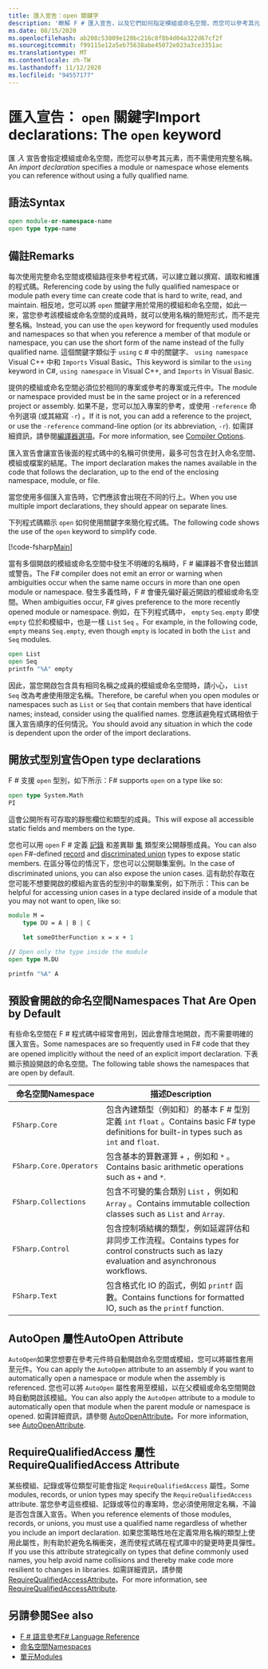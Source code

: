 ```yaml
---
title: 匯入宣告：open 關鍵字
description: '瞭解 F # 匯入宣告，以及它們如何指定模組或命名空間，而您可以參考其元素，而不需使用完整名稱。'
ms.date: 08/15/2020
ms.openlocfilehash: ab208c53809e120bc216c8f8b4d04a322d67cf2f
ms.sourcegitcommit: f99115e12a5eb75638abe45072e023a3ce3351ac
ms.translationtype: MT
ms.contentlocale: zh-TW
ms.lasthandoff: 11/12/2020
ms.locfileid: "94557177"
---
```

# <a name="import-declarations-the-open-keyword"></a><span data-ttu-id="1cab0-103">匯入宣告： `open` 關鍵字</span><span class="sxs-lookup"><span data-stu-id="1cab0-103">Import declarations: The `open` keyword</span></span>

<span data-ttu-id="1cab0-104">匯 *入* 宣告會指定模組或命名空間，而您可以參考其元素，而不需使用完整名稱。</span><span class="sxs-lookup"><span data-stu-id="1cab0-104">An *import declaration* specifies a module or namespace whose elements you can reference without using a fully qualified name.</span></span>

## <a name="syntax"></a><span data-ttu-id="1cab0-105">語法</span><span class="sxs-lookup"><span data-stu-id="1cab0-105">Syntax</span></span>

```fsharp
open module-or-namespace-name
open type type-name
```

## <a name="remarks"></a><span data-ttu-id="1cab0-106">備註</span><span class="sxs-lookup"><span data-stu-id="1cab0-106">Remarks</span></span>

<span data-ttu-id="1cab0-107">每次使用完整命名空間或模組路徑來參考程式碼，可以建立難以撰寫、讀取和維護的程式碼。</span><span class="sxs-lookup"><span data-stu-id="1cab0-107">Referencing code by using the fully qualified namespace or module path every time can create code that is hard to write, read, and maintain.</span></span> <span data-ttu-id="1cab0-108">相反地，您可以將 `open` 關鍵字用於常用的模組和命名空間，如此一來，當您參考該模組或命名空間的成員時，就可以使用名稱的簡短形式，而不是完整名稱。</span><span class="sxs-lookup"><span data-stu-id="1cab0-108">Instead, you can use the `open` keyword for frequently used modules and namespaces so that when you reference a member of that module or namespace, you can use the short form of the name instead of the fully qualified name.</span></span> <span data-ttu-id="1cab0-109">這個關鍵字類似于 `using` c # 中的關鍵字、 `using namespace` Visual C++ 中和 `Imports` Visual Basic。</span><span class="sxs-lookup"><span data-stu-id="1cab0-109">This keyword is similar to the `using` keyword in C#, `using namespace` in Visual C++, and `Imports` in Visual Basic.</span></span>

<span data-ttu-id="1cab0-110">提供的模組或命名空間必須位於相同的專案或參考的專案或元件中。</span><span class="sxs-lookup"><span data-stu-id="1cab0-110">The module or namespace provided must be in the same project or in a referenced project or assembly.</span></span> <span data-ttu-id="1cab0-111">如果不是，您可以加入專案的參考，或使用 `-reference` 命令列選項 (或其縮寫 `-r`) 。</span><span class="sxs-lookup"><span data-stu-id="1cab0-111">If it is not, you can add a reference to the project, or use the `-reference` command-line option (or its abbreviation, `-r`).</span></span> <span data-ttu-id="1cab0-112">如需詳細資訊，請參閱[編譯器選項](compiler-options.md)。</span><span class="sxs-lookup"><span data-stu-id="1cab0-112">For more information, see [Compiler Options](compiler-options.md).</span></span>

<span data-ttu-id="1cab0-113">匯入宣告會讓宣告後面的程式碼中的名稱可供使用，最多可包含在封入命名空間、模組或檔案的結尾。</span><span class="sxs-lookup"><span data-stu-id="1cab0-113">The import declaration makes the names available in the code that follows the declaration, up to the end of the enclosing namespace, module, or file.</span></span>

<span data-ttu-id="1cab0-114">當您使用多個匯入宣告時，它們應該會出現在不同的行上。</span><span class="sxs-lookup"><span data-stu-id="1cab0-114">When you use multiple import declarations, they should appear on separate lines.</span></span>

<span data-ttu-id="1cab0-115">下列程式碼顯示 `open` 如何使用關鍵字來簡化程式碼。</span><span class="sxs-lookup"><span data-stu-id="1cab0-115">The following code shows the use of the `open` keyword to simplify code.</span></span>

[!code-fsharp[Main](~/samples/snippets/fsharp/lang-ref-2/snippet6801.fs)]

<span data-ttu-id="1cab0-116">當有多個開啟的模組或命名空間中發生不明確的名稱時，F # 編譯器不會發出錯誤或警告。</span><span class="sxs-lookup"><span data-stu-id="1cab0-116">The F# compiler does not emit an error or warning when ambiguities occur when the same name occurs in more than one open module or namespace.</span></span> <span data-ttu-id="1cab0-117">發生多義性時，F # 會優先偏好最近開啟的模組或命名空間。</span><span class="sxs-lookup"><span data-stu-id="1cab0-117">When ambiguities occur, F# gives preference to the more recently opened module or namespace.</span></span> <span data-ttu-id="1cab0-118">例如，在下列程式碼中， `empty` `Seq.empty` 即使 `empty` 位於和模組中，也是一樣 `List` `Seq` 。</span><span class="sxs-lookup"><span data-stu-id="1cab0-118">For example, in the following code, `empty` means `Seq.empty`, even though `empty` is located in both the `List` and `Seq` modules.</span></span>

```fsharp
open List
open Seq
printfn "%A" empty
```

<span data-ttu-id="1cab0-119">因此，當您開啟包含具有相同名稱之成員的模組或命名空間時，請小心， `List` `Seq` 改為考慮使用限定名稱。</span><span class="sxs-lookup"><span data-stu-id="1cab0-119">Therefore, be careful when you open modules or namespaces such as `List` or `Seq` that contain members that have identical names; instead, consider using the qualified names.</span></span> <span data-ttu-id="1cab0-120">您應該避免程式碼相依于匯入宣告順序的任何情況。</span><span class="sxs-lookup"><span data-stu-id="1cab0-120">You should avoid any situation in which the code is dependent upon the order of the import declarations.</span></span>

## <a name="open-type-declarations"></a><span data-ttu-id="1cab0-121">開放式型別宣告</span><span class="sxs-lookup"><span data-stu-id="1cab0-121">Open type declarations</span></span>

<span data-ttu-id="1cab0-122">F # 支援 `open` 型別，如下所示：</span><span class="sxs-lookup"><span data-stu-id="1cab0-122">F# supports `open` on a type like so:</span></span>

```fsharp
open type System.Math
PI
```

<span data-ttu-id="1cab0-123">這會公開所有可存取的靜態欄位和類型的成員。</span><span class="sxs-lookup"><span data-stu-id="1cab0-123">This will expose all accessible static fields and members on the type.</span></span>

<span data-ttu-id="1cab0-124">您也可以用 `open` F # 定義 [記錄](records.md) 和差異聯 [集](discriminated-unions.md) 類型來公開靜態成員。</span><span class="sxs-lookup"><span data-stu-id="1cab0-124">You can also `open` F#-defined [record](records.md) and [discriminated union](discriminated-unions.md) types to expose static members.</span></span> <span data-ttu-id="1cab0-125">在區分等位的情況下，您也可以公開聯集案例。</span><span class="sxs-lookup"><span data-stu-id="1cab0-125">In the case of discriminated unions, you can also expose the union cases.</span></span> <span data-ttu-id="1cab0-126">這有助於存取在您可能不想要開啟的模組內宣告的型別中的聯集案例，如下所示：</span><span class="sxs-lookup"><span data-stu-id="1cab0-126">This can be helpful for accessing union cases in a type declared inside of a module that you may not want to open, like so:</span></span>

```fsharp
module M =
    type DU = A | B | C

    let someOtherFunction x = x + 1

// Open only the type inside the module
open type M.DU

printfn "%A" A
```

## <a name="namespaces-that-are-open-by-default"></a><span data-ttu-id="1cab0-127">預設會開啟的命名空間</span><span class="sxs-lookup"><span data-stu-id="1cab0-127">Namespaces That Are Open by Default</span></span>

<span data-ttu-id="1cab0-128">有些命名空間在 F # 程式碼中經常會用到，因此會隱含地開啟，而不需要明確的匯入宣告。</span><span class="sxs-lookup"><span data-stu-id="1cab0-128">Some namespaces are so frequently used in F# code that they are opened implicitly without the need of an explicit import declaration.</span></span> <span data-ttu-id="1cab0-129">下表顯示預設開啟的命名空間。</span><span class="sxs-lookup"><span data-stu-id="1cab0-129">The following table shows the namespaces that are open by default.</span></span>

|<span data-ttu-id="1cab0-130">命名空間</span><span class="sxs-lookup"><span data-stu-id="1cab0-130">Namespace</span></span>|<span data-ttu-id="1cab0-131">描述</span><span class="sxs-lookup"><span data-stu-id="1cab0-131">Description</span></span>|
|---------|-----------|
|`FSharp.Core`|<span data-ttu-id="1cab0-132">包含內建類型（例如和）的基本 F # 型別定義 `int` `float` 。</span><span class="sxs-lookup"><span data-stu-id="1cab0-132">Contains basic F# type definitions for built-in types such as `int` and `float`.</span></span>|
|`FSharp.Core.Operators`|<span data-ttu-id="1cab0-133">包含基本的算數運算 `+` ，例如和 `*` 。</span><span class="sxs-lookup"><span data-stu-id="1cab0-133">Contains basic arithmetic operations such as `+` and `*`.</span></span>|
|`FSharp.Collections`|<span data-ttu-id="1cab0-134">包含不可變的集合類別 `List` ，例如和 `Array` 。</span><span class="sxs-lookup"><span data-stu-id="1cab0-134">Contains immutable collection classes such as `List` and `Array`.</span></span>|
|`FSharp.Control`|<span data-ttu-id="1cab0-135">包含控制項結構的類型，例如延遲評估和非同步工作流程。</span><span class="sxs-lookup"><span data-stu-id="1cab0-135">Contains types for control constructs such as lazy evaluation and asynchronous workflows.</span></span>|
|`FSharp.Text`|<span data-ttu-id="1cab0-136">包含格式化 IO 的函式，例如 `printf` 函數。</span><span class="sxs-lookup"><span data-stu-id="1cab0-136">Contains functions for formatted IO, such as the `printf` function.</span></span>|

## <a name="autoopen-attribute"></a><span data-ttu-id="1cab0-137">AutoOpen 屬性</span><span class="sxs-lookup"><span data-stu-id="1cab0-137">AutoOpen Attribute</span></span>

<span data-ttu-id="1cab0-138">`AutoOpen`如果您想要在參考元件時自動開啟命名空間或模組，您可以將屬性套用至元件。</span><span class="sxs-lookup"><span data-stu-id="1cab0-138">You can apply the `AutoOpen` attribute to an assembly if you want to automatically open a namespace or module when the assembly is referenced.</span></span> <span data-ttu-id="1cab0-139">您也可以將 `AutoOpen` 屬性套用至模組，以在父模組或命名空間開啟時自動開啟該模組。</span><span class="sxs-lookup"><span data-stu-id="1cab0-139">You can also apply the `AutoOpen` attribute to a module to automatically open that module when the parent module or namespace is opened.</span></span> <span data-ttu-id="1cab0-140">如需詳細資訊，請參閱 [AutoOpenAttribute](https://fsharp.github.io/fsharp-core-docs/reference/fsharp-core-autoopenattribute.html)。</span><span class="sxs-lookup"><span data-stu-id="1cab0-140">For more information, see [AutoOpenAttribute](https://fsharp.github.io/fsharp-core-docs/reference/fsharp-core-autoopenattribute.html).</span></span>

## <a name="requirequalifiedaccess-attribute"></a><span data-ttu-id="1cab0-141">RequireQualifiedAccess 屬性</span><span class="sxs-lookup"><span data-stu-id="1cab0-141">RequireQualifiedAccess Attribute</span></span>

<span data-ttu-id="1cab0-142">某些模組、記錄或等位類型可能會指定 `RequireQualifiedAccess` 屬性。</span><span class="sxs-lookup"><span data-stu-id="1cab0-142">Some modules, records, or union types may specify the `RequireQualifiedAccess` attribute.</span></span> <span data-ttu-id="1cab0-143">當您參考這些模組、記錄或等位的專案時，您必須使用限定名稱，不論是否包含匯入宣告。</span><span class="sxs-lookup"><span data-stu-id="1cab0-143">When you reference elements of those modules, records, or unions, you must use a qualified name regardless of whether you include an import declaration.</span></span> <span data-ttu-id="1cab0-144">如果您策略性地在定義常用名稱的類型上使用此屬性，則有助於避免名稱衝突，進而使程式碼在程式庫中的變更時更具彈性。</span><span class="sxs-lookup"><span data-stu-id="1cab0-144">If you use this attribute strategically on types that define commonly used names, you help avoid name collisions and thereby make code more resilient to changes in libraries.</span></span> <span data-ttu-id="1cab0-145">如需詳細資訊，請參閱 [RequireQualifiedAccessAttribute](https://fsharp.github.io/fsharp-core-docs/reference/fsharp-core-requirequalifiedaccessattribute.html)。</span><span class="sxs-lookup"><span data-stu-id="1cab0-145">For more information, see [RequireQualifiedAccessAttribute](https://fsharp.github.io/fsharp-core-docs/reference/fsharp-core-requirequalifiedaccessattribute.html).</span></span>

## <a name="see-also"></a><span data-ttu-id="1cab0-146">另請參閱</span><span class="sxs-lookup"><span data-stu-id="1cab0-146">See also</span></span>

- [<span data-ttu-id="1cab0-147">F # 語言參考</span><span class="sxs-lookup"><span data-stu-id="1cab0-147">F# Language Reference</span></span>](index.md)
- [<span data-ttu-id="1cab0-148">命名空間</span><span class="sxs-lookup"><span data-stu-id="1cab0-148">Namespaces</span></span>](namespaces.md)
- [<span data-ttu-id="1cab0-149">單元</span><span class="sxs-lookup"><span data-stu-id="1cab0-149">Modules</span></span>](modules.md)
